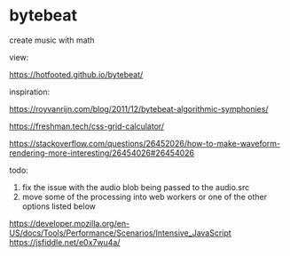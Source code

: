 # bytebeat
create music with math

view: 

https://hotfooted.github.io/bytebeat/

inspiration:

https://royvanrijn.com/blog/2011/12/bytebeat-algorithmic-symphonies/

https://freshman.tech/css-grid-calculator/

https://stackoverflow.com/questions/26452026/how-to-make-waveform-rendering-more-interesting/26454026#26454026

todo:

1) fix the issue with the audio blob being passed to the audio.src
2) move some of the processing into web workers or one of the other options listed below

https://developer.mozilla.org/en-US/docs/Tools/Performance/Scenarios/Intensive_JavaScript
https://jsfiddle.net/e0x7wu4a/
